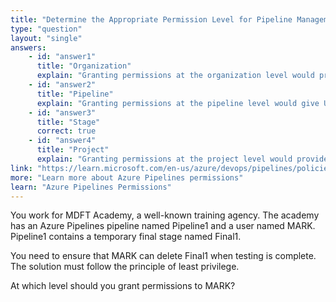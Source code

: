 ```yaml
---
title: "Determine the Appropriate Permission Level for Pipeline Management"
type: "question"
layout: "single"
answers:
    - id: "answer1"
      title: "Organization"
      explain: "Granting permissions at the organization level would provide User1 with excessive permissions across all projects and pipelines, which violates the principle of least privilege."
    - id: "answer2"
      title: "Pipeline"
      explain: "Granting permissions at the pipeline level would give User1 access to the entire pipeline, which is more access than needed to just delete a specific stage."
    - id: "answer3"
      title: "Stage"
      correct: true
    - id: "answer4"
      title: "Project"
      explain: "Granting permissions at the project level would provide User1 with excessive permissions across all pipelines in the project, which violates the principle of least privilege."
link: "https://learn.microsoft.com/en-us/azure/devops/pipelines/policies/permissions"
more: "Learn more about Azure Pipelines permissions"
learn: "Azure Pipelines Permissions"
---
```

You work for MDFT Academy, a well-known training agency. The academy has an Azure Pipelines pipeline named Pipeline1 and a user named MARK. Pipeline1 contains a temporary final stage named Final1.

You need to ensure that MARK can delete Final1 when testing is complete. The solution must follow the principle of least privilege.

At which level should you grant permissions to MARK?
